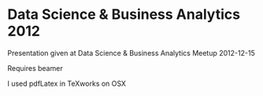 Data Science & Business Analytics 2012
======================================

Presentation given at Data Science & Business Analytics Meetup 2012-12-15

Requires beamer

I used pdfLatex in TeXworks on OSX

